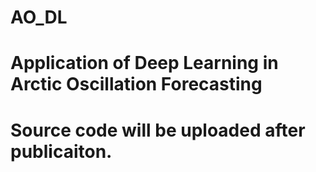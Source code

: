 # AO_DL

# Application of Deep Learning in Arctic Oscillation Forecasting

# Source code will be uploaded after publicaiton.
